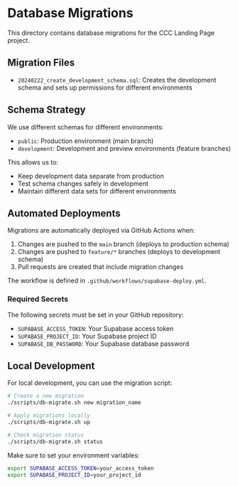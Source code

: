# Database Migrations

This directory contains database migrations for the CCC Landing Page project.

## Migration Files

- `20240222_create_development_schema.sql`: Creates the development schema and sets up permissions for different environments

## Schema Strategy

We use different schemas for different environments:

- `public`: Production environment (main branch)
- `development`: Development and preview environments (feature branches)

This allows us to:

- Keep development data separate from production
- Test schema changes safely in development
- Maintain different data sets for different environments

## Automated Deployments

Migrations are automatically deployed via GitHub Actions when:

1. Changes are pushed to the `main` branch (deploys to production schema)
2. Changes are pushed to `feature/*` branches (deploys to development schema)
3. Pull requests are created that include migration changes

The workflow is defined in `.github/workflows/supabase-deploy.yml`.

### Required Secrets

The following secrets must be set in your GitHub repository:

- `SUPABASE_ACCESS_TOKEN`: Your Supabase access token
- `SUPABASE_PROJECT_ID`: Your Supabase project ID
- `SUPABASE_DB_PASSWORD`: Your Supabase database password

## Local Development

For local development, you can use the migration script:

```bash
# Create a new migration
./scripts/db-migrate.sh new migration_name

# Apply migrations locally
./scripts/db-migrate.sh up

# Check migration status
./scripts/db-migrate.sh status
```

Make sure to set your environment variables:

```bash
export SUPABASE_ACCESS_TOKEN=your_access_token
export SUPABASE_PROJECT_ID=your_project_id
```
